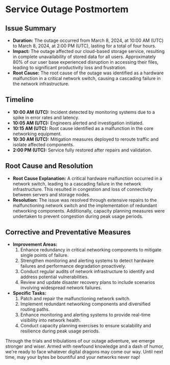 # Service Outage Postmortem

## Issue Summary

- **Duration:** The outage occurred from March 8, 2024, at 10:00 AM (UTC) to March 8, 2024, at 2:00 PM (UTC), lasting for a total of four hours.
- **Impact:** The outage affected our cloud-based storage service, resulting in complete unavailability of stored data for all users. Approximately 80% of our user base experienced disruption in accessing their files, leading to significant productivity loss and frustration.
- **Root Cause:** The root cause of the outage was identified as a hardware malfunction in a critical network switch, causing a cascading failure in the network infrastructure.

## Timeline

- **10:00 AM (UTC):** Incident detected by monitoring systems due to a spike in error rates and latency.
- **10:05 AM (UTC):** Engineers alerted and investigation initiated.
- **10:15 AM (UTC):** Root cause identified as a malfunction in the core networking equipment.
- **10:30 AM (UTC):** Mitigation measures deployed to reroute traffic and isolate affected components.
- **2:00 PM (UTC):** Service fully restored after repairs and validation.

## Root Cause and Resolution

- **Root Cause Explanation:** A critical hardware malfunction occurred in a network switch, leading to a cascading failure in the network infrastructure. This resulted in congestion and loss of connectivity between servers and storage nodes.
- **Resolution:** The issue was resolved through extensive repairs to the malfunctioning network switch and the implementation of redundant networking components. Additionally, capacity planning measures were undertaken to prevent congestion during peak usage periods.

## Corrective and Preventative Measures

- **Improvement Areas:**
  1. Enhance redundancy in critical networking components to mitigate single points of failure.
  2. Strengthen monitoring and alerting systems to detect hardware failures and performance degradation proactively.
  3. Conduct regular audits of network infrastructure to identify and address potential vulnerabilities.
  4. Review and update disaster recovery plans to include scenarios involving widespread network failures.
- **Specific Tasks:**
  1. Patch and repair the malfunctioning network switch.
  2. Implement redundant networking components and diversified routing paths.
  3. Enhance monitoring and alerting systems to provide real-time visibility into network health.
  4. Conduct capacity planning exercises to ensure scalability and resilience during peak usage periods.

Through the trials and tribulations of our outage adventure, we emerge stronger and wiser. Armed with newfound knowledge and a dash of humor, we're ready to face whatever digital dragons may come our way. Until next time, may your bytes be bountiful and your networks never nap!